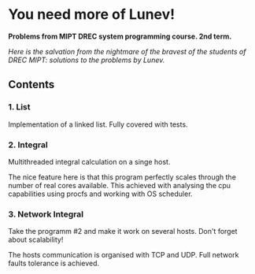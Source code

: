 # You need more of Lunev!

**Problems from MIPT DREC system programming course. 2nd term.**

*Here is the salvation from the nightmare of the bravest of the students of DREC MIPT: solutions to the problems by Lunev.*

## Contents
### 1. List
Implementation of a linked list. Fully covered with tests.

### 2. Integral
Multithreaded integral calculation on a singe host.

The nice feature here is that this program perfectly scales through the number of real cores available. This achieved with analysing the cpu capabilities using procfs and working with OS scheduler.

### 3. Network Integral
Take the programm #2 and make it work on several hosts. Don't forget about scalability!

The hosts communication is organised with TCP and UDP. Full network faults tolerance is achieved.
